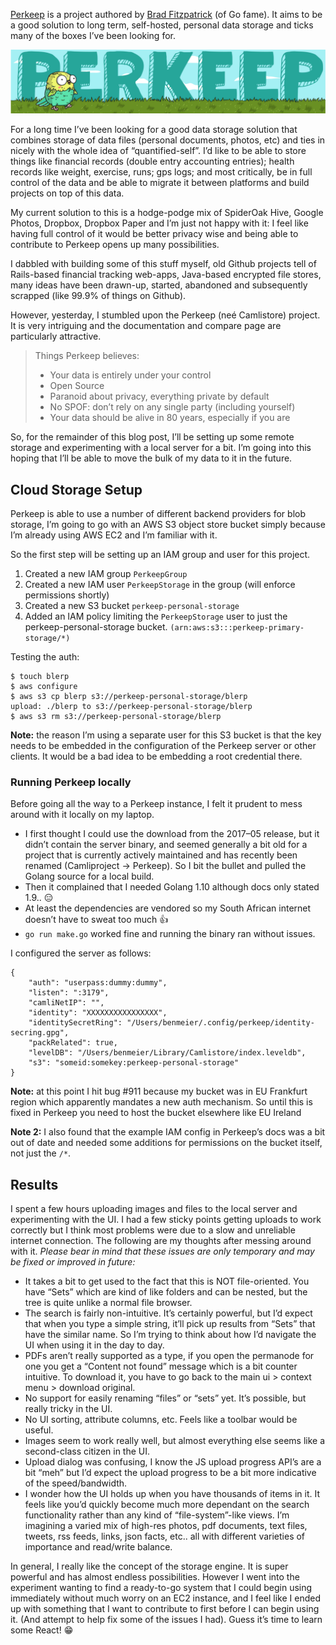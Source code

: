 <meta x-title="Messing around with Perkeep"/>

[Perkeep](https://perkeep.org/) is a project authored by [Brad Fitzpatrick](https://twitter.com/bradfitz) (of Go fame). It aims to be a good solution to long term, self-hosted, personal data storage and ticks many of the boxes I’ve been looking for.

![perkeep](perkeep.png)

For a long time I’ve been looking for a good data storage solution that combines storage of data files (personal documents, photos, etc) and ties in nicely with the whole idea of “quantified-self”. I’d like to be able to store things like financial records (double entry accounting entries); health records like weight, exercise, runs; gps logs; and most critically, be in full control of the data and be able to migrate it between platforms and build projects on top of this data.

My current solution to this is a hodge-podge mix of SpiderOak Hive, Google Photos, Dropbox, Dropbox Paper and I’m just not happy with it: I feel like having full control of it would be better privacy wise and being able to contribute to Perkeep opens up many possibilities.

I dabbled with building some of this stuff myself, old Github projects tell of Rails-based financial tracking web-apps, Java-based encrypted file stores, many ideas have been drawn-up, started, abandoned and subsequently scrapped (like 99.9% of things on Github).

However, yesterday, I stumbled upon the Perkeep (neé Camlistore) project. It is very intriguing and the documentation and compare page are particularly attractive.

> Things Perkeep believes:
> 
> - Your data is entirely under your control
> - Open Source
> - Paranoid about privacy, everything private by default
> - No SPOF: don’t rely on any single party (including yourself)
> - Your data should be alive in 80 years, especially if you are

So, for the remainder of this blog post, I’ll be setting up some remote storage and experimenting with a local server for a bit. I’m going into this hoping that I’ll be able to move the bulk of my data to it in the future.

## Cloud Storage Setup

Perkeep is able to use a number of different backend providers for blob storage, I’m going to go with an AWS S3 object store bucket simply because I’m already using AWS EC2 and I’m familiar with it.

So the first step will be setting up an IAM group and user for this project.

1. Created a new IAM group `PerkeepGroup`
2. Created a new IAM user `PerkeepStorage` in the group (will enforce permissions shortly)
3. Created a new S3 bucket `perkeep-personal-storage`
4. Added an IAM policy limiting the `PerkeepStorage` user to just the perkeep-personal-storage bucket. `(arn:aws:s3:::perkeep-primary-storage/*)`

Testing the auth:

```
$ touch blerp
$ aws configure
$ aws s3 cp blerp s3://perkeep-personal-storage/blerp
upload: ./blerp to s3://perkeep-personal-storage/blerp
$ aws s3 rm s3://perkeep-personal-storage/blerp
```

**Note:** the reason I’m using a separate user for this S3 bucket is that the key needs to be embedded in the configuration of the Perkeep server or other clients. It would be a bad idea to be embedding a root credential there.

### Running Perkeep locally

Before going all the way to a Perkeep instance, I felt it prudent to mess around with it locally on my laptop.

- I first thought I could use the download from the 2017–05 release, but it didn’t contain the server binary, and seemed generally a bit old for a project that is currently actively maintained and has recently been renamed (Camliproject → Perkeep). So I bit the bullet and pulled the Golang source for a local build.
- Then it complained that I needed Golang 1.10 although docs only stated 1.9.. 😑
- At least the dependencies are vendored so my South African internet doesn’t have to sweat too much 👍
- `go run make.go` worked fine and running the binary ran without issues.

I configured the server as follows:

```
{
    "auth": "userpass:dummy:dummy",
    "listen": ":3179",
    "camliNetIP": "",
    "identity": "XXXXXXXXXXXXXXXX",
    "identitySecretRing": "/Users/benmeier/.config/perkeep/identity-secring.gpg",
    "packRelated": true,
    "levelDB": "/Users/benmeier/Library/Camlistore/index.leveldb",
    "s3": "someid:somekey:perkeep-personal-storage"
}
```

**Note:** at this point I hit bug #911 because my bucket was in EU Frankfurt region which apparently mandates a new auth mechanism. So until this is fixed in Perkeep you need to host the bucket elsewhere like EU Ireland

**Note 2:** I also found that the example IAM config in Perkeep’s docs was a bit out of date and needed some additions for permissions on the bucket itself, not just the `/*`.

## Results

I spent a few hours uploading images and files to the local server and experimenting with the UI. I had a few sticky points getting uploads to work correctly but I think most problems were due to a slow and unreliable internet connection. The following are my thoughts after messing around with it. _Please bear in mind that these issues are only temporary and may be fixed or improved in future:_

- It takes a bit to get used to the fact that this is NOT file-oriented. You have “Sets” which are kind of like folders and can be nested, but the tree is quite unlike a normal file browser.
- The search is fairly non-intuitive. It’s certainly powerful, but I’d expect that when you type a simple string, it’ll pick up results from “Sets” that have the similar name. So I’m trying to think about how I’d navigate the UI when using it in the day to day.
- PDFs aren’t really supported as a type, if you open the permanode for one you get a “Content not found” message which is a bit counter intuitive. To download it, you have to go back to the main ui > context menu > download original.
- No support for easily renaming “files” or “sets” yet. It’s possible, but really tricky in the UI.
- No UI sorting, attribute columns, etc. Feels like a toolbar would be useful.
- Images seem to work really well, but almost everything else seems like a second-class citizen in the UI.
- Upload dialog was confusing, I know the JS upload progress API’s are a bit “meh” but I’d expect the upload progress to be a bit more indicative of the speed/bandwidth.
- I wonder how the UI holds up when you have thousands of items in it. It feels like you’d quickly become much more dependant on the search functionality rather than any kind of “file-system”-like views. I’m imagining a varied mix of high-res photos, pdf documents, text files, tweets, rss feeds, links, json facts, etc.. all with different varieties of importance and read/write balance.

In general, I really like the concept of the storage engine. It is super powerful and has almost endless possibilities. However I went into the experiment wanting to find a ready-to-go system that I could begin using immediately without much worry on an EC2 instance, and I feel like I ended up with something that I want to contribute to first before I can begin using it. (And attempt to help fix some of the issues I had). Guess it’s time to learn some React! 😁
